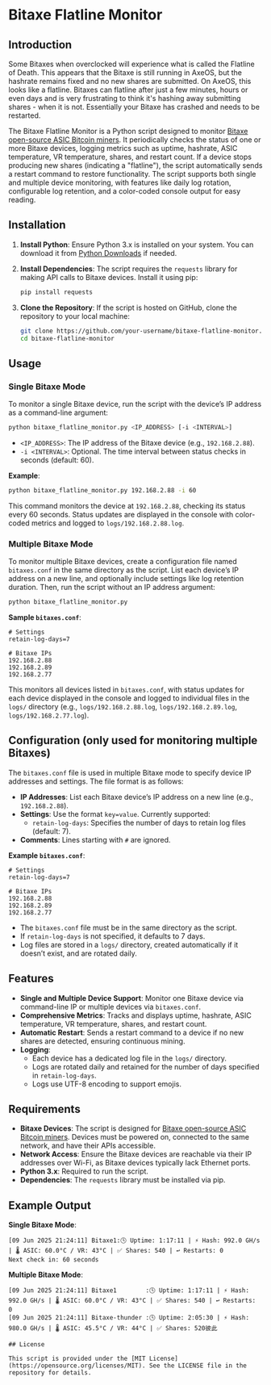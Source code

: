 # Bitaxe Flatline Monitor

## Introduction

Some Bitaxes when overclocked will experience what is called the Flatline of Death. This appears that the Bitaxe is still running in AxeOS, but the hashrate remains fixed and no new shares are submitted. On AxeOS, this looks like a flatline. Bitaxes can flatline after just a few minutes, hours or even days and is very frustrating to think it's hashing away submitting shares - when it is not. Essentially your Bitaxe has crashed and needs to be restarted. 

The Bitaxe Flatline Monitor is a Python script designed to monitor [Bitaxe open-source ASIC Bitcoin miners](https://bitaxe.org/). It periodically checks the status of one or more Bitaxe devices, logging metrics such as uptime, hashrate, ASIC temperature, VR temperature, shares, and restart count. If a device stops producing new shares (indicating a "flatline"), the script automatically sends a restart command to restore functionality. The script supports both single and multiple device monitoring, with features like daily log rotation, configurable log retention, and a color-coded console output for easy reading.

## Installation

1. **Install Python**: Ensure Python 3.x is installed on your system. You can download it from [Python Downloads](https://www.python.org/downloads/) if needed.

2. **Install Dependencies**: The script requires the `requests` library for making API calls to Bitaxe devices. Install it using pip:
   ```bash
   pip install requests
   ```

3. **Clone the Repository**: If the script is hosted on GitHub, clone the repository to your local machine:
   ```bash
   git clone https://github.com/your-username/bitaxe-flatline-monitor.git
   cd bitaxe-flatline-monitor
   ```

## Usage

### Single Bitaxe Mode

To monitor a single Bitaxe device, run the script with the device’s IP address as a command-line argument:

```bash
python bitaxe_flatline_monitor.py <IP_ADDRESS> [-i <INTERVAL>]
```

- `<IP_ADDRESS>`: The IP address of the Bitaxe device (e.g., `192.168.2.88`).
- `-i <INTERVAL>`: Optional. The time interval between status checks in seconds (default: 60).

**Example**:
```bash
python bitaxe_flatline_monitor.py 192.168.2.88 -i 60
```

This command monitors the device at `192.168.2.88`, checking its status every 60 seconds. Status updates are displayed in the console with color-coded metrics and logged to `logs/192.168.2.88.log`.

### Multiple Bitaxe Mode

To monitor multiple Bitaxe devices, create a configuration file named `bitaxes.conf` in the same directory as the script. List each device’s IP address on a new line, and optionally include settings like log retention duration. Then, run the script without an IP address argument:

```bash
python bitaxe_flatline_monitor.py
```

**Sample `bitaxes.conf`**:
```
# Settings
retain-log-days=7

# Bitaxe IPs
192.168.2.88
192.168.2.89
192.168.2.77

```

This monitors all devices listed in `bitaxes.conf`, with status updates for each device displayed in the console and logged to individual files in the `logs/` directory (e.g., `logs/192.168.2.88.log`, `logs/192.168.2.89.log`, `logs/192.168.2.77.log`). 

## Configuration (only used for monitoring multiple Bitaxes)

The `bitaxes.conf` file is used in multiple Bitaxe mode to specify device IP addresses and settings. The file format is as follows:
- **IP Addresses**: List each Bitaxe device’s IP address on a new line (e.g., `192.168.2.88`).
- **Settings**: Use the format `key=value`. Currently supported:
  - `retain-log-days`: Specifies the number of days to retain log files (default: 7).
- **Comments**: Lines starting with `#` are ignored.

**Example `bitaxes.conf`**:
```
# Settings
retain-log-days=7

# Bitaxe IPs
192.168.2.88
192.168.2.89
192.168.2.77
```

- The `bitaxes.conf` file must be in the same directory as the script.
- If `retain-log-days` is not specified, it defaults to 7 days.
- Log files are stored in a `logs/` directory, created automatically if it doesn’t exist, and are rotated daily.

## Features

- **Single and Multiple Device Support**: Monitor one Bitaxe device via command-line IP or multiple devices via `bitaxes.conf`.
- **Comprehensive Metrics**: Tracks and displays uptime, hashrate, ASIC temperature, VR temperature, shares, and restart count.
- **Automatic Restart**: Sends a restart command to a device if no new shares are detected, ensuring continuous mining.
- **Logging**:
  - Each device has a dedicated log file in the `logs/` directory.
  - Logs are rotated daily and retained for the number of days specified in `retain-log-days`.
  - Logs use UTF-8 encoding to support emojis.

## Requirements

- **Bitaxe Devices**: The script is designed for [Bitaxe open-source ASIC Bitcoin miners](https://bitaxe.org/). Devices must be powered on, connected to the same network, and have their APIs accessible.
- **Network Access**: Ensure the Bitaxe devices are reachable via their IP addresses over Wi-Fi, as Bitaxe devices typically lack Ethernet ports.
- **Python 3.x**: Required to run the script.
- **Dependencies**: The `requests` library must be installed via pip.

## Example Output

**Single Bitaxe Mode**:
```
[09 Jun 2025 21:24:11] Bitaxe1:🕓️ Uptime: 1:17:11 | ⚡️ Hash: 992.0 GH/s | 🌡️ ASIC: 60.0°C / VR: 43°C | ✅ Shares: 540 | ↩️ Restarts: 0
Next check in: 60 seconds
```

**Multiple Bitaxe Mode**:
```
[09 Jun 2025 21:24:11] Bitaxe1        :🕓️ Uptime: 1:17:11 | ⚡️ Hash: 992.0 GH/s | 🌡️ ASIC: 60.0°C / VR: 43°C | ✅ Shares: 540 | ↩️ Restarts: 0
[09 Jun 2025 21:24:11] Bitaxe-thunder :🕓️ Uptime: 2:05:30 | ⚡️ Hash: 980.0 GH/s | 🌡️ ASIC: 45.5°C / VR: 44°C | ✅ Shares: 520彼此

## License

This script is provided under the [MIT License](https://opensource.org/licenses/MIT). See the LICENSE file in the repository for details.